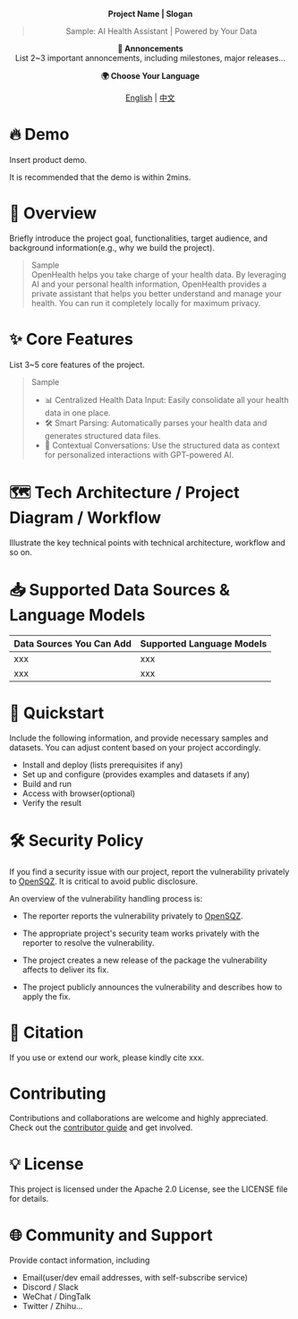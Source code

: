 <div align="center">

**Project Name | Slogan**
> Sample: AI Health Assistant | Powered by Your Data

**📢 Annoncements**  
List 2~3 important annoncements, including milestones, major releases...

**🌍 Choose Your Language**

[English](README.md)  | [中文](cn/README.md) 

</div>

# 🔥 Demo
Insert product demo.

It is recommended that the demo is within 2mins.

# 🌟 Overview
Briefly introduce the project goal, functionalities, target audience, and background information(e.g., why we build the project).

> Sample    
> OpenHealth helps you take charge of your health data. By leveraging AI and your personal health information, OpenHealth provides a private assistant that helps you better understand and manage your health. You can run it completely locally for maximum privacy.

# ✨ Core Features
List 3~5 core features of the project.

> Sample    
> -  📊 Centralized Health Data Input: Easily consolidate all your health data in one place.    
> -  🛠️ Smart Parsing: Automatically parses your health data and generates structured data files.     
> -  🤝 Contextual Conversations: Use the structured data as context for personalized interactions with GPT-powered AI.

# 🗺️ Tech Architecture / Project Diagram / Workflow
Illustrate the key technical points with technical architecture, workflow and so on.

# 📥 Supported Data Sources & Language Models

| Data Sources You Can Add	| Supported Language Models |
|------------------|--------------------
|xxx	|xxx       |
|xxx	|xxx       |

# 🚀 Quickstart
Include the following information, and provide necessary samples and datasets. You can adjust content based on your project accordingly.

- Install and deploy (lists prerequisites if any)
- Set up and configure (provides examples and datasets if any)
- Build and run
- Access with browser(optional)
- Verify the result

# 🛠️ Security Policy
If you find a security issue with our project, report the vulnerability privately to [OpenSQZ](mailto:ospo@sqz.ac.cn). It is critical to avoid public disclosure.

An overview of the vulnerability handling process is:

- The reporter reports the vulnerability privately to [OpenSQZ](mailto:ospo@sqz.ac.cn).

- The appropriate project's security team works privately with the reporter to resolve the vulnerability.

- The project creates a new release of the package the vulnerability affects to deliver its fix.

- The project publicly announces the vulnerability and describes how to apply the fix.

# 🚰 Citation
If you use or extend our work, please kindly cite xxx.

# Contributing
Contributions and collaborations are welcome and highly appreciated. Check out the [contributor guide]() and get involved.

# 💡 License
This project is licensed under the Apache 2.0 License, see the LICENSE file for details. 

# 🌐 Community and Support
Provide contact information, including

- Email(user/dev email addresses, with self-subscribe service)
- Discord / Slack
- WeChat / DingTalk
- Twitter / Zhihu...
